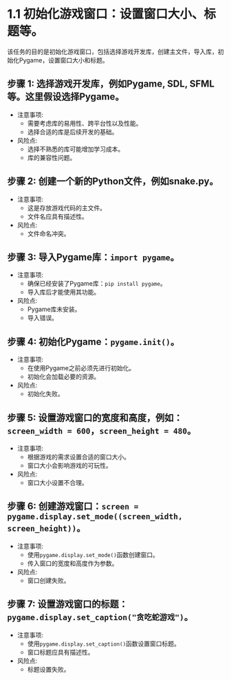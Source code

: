 # 1.1 初始化游戏窗口：设置窗口大小、标题等。

该任务的目的是初始化游戏窗口，包括选择游戏开发库，创建主文件，导入库，初始化Pygame，设置窗口大小和标题。

## 步骤 1: 选择游戏开发库，例如Pygame, SDL, SFML等。这里假设选择Pygame。
- 注意事项:
  - 需要考虑库的易用性、跨平台性以及性能。
  - 选择合适的库是后续开发的基础。
- 风险点:
  - 选择不熟悉的库可能增加学习成本。
  - 库的兼容性问题。

## 步骤 2: 创建一个新的Python文件，例如snake.py。
- 注意事项:
  - 这是存放游戏代码的主文件。
  - 文件名应具有描述性。
- 风险点:
  - 文件命名冲突。

## 步骤 3: 导入Pygame库：`import pygame`。
- 注意事项:
  - 确保已经安装了Pygame库：`pip install pygame`。
  - 导入库后才能使用其功能。
- 风险点:
  - Pygame库未安装。
  - 导入错误。

## 步骤 4: 初始化Pygame：`pygame.init()`。
- 注意事项:
  - 在使用Pygame之前必须先进行初始化。
  - 初始化会加载必要的资源。
- 风险点:
  - 初始化失败。

## 步骤 5: 设置游戏窗口的宽度和高度，例如：`screen_width = 600`，`screen_height = 480`。
- 注意事项:
  - 根据游戏的需求设置合适的窗口大小。
  - 窗口大小会影响游戏的可玩性。
- 风险点:
  - 窗口大小设置不合理。

## 步骤 6: 创建游戏窗口：`screen = pygame.display.set_mode((screen_width, screen_height))`。
- 注意事项:
  - 使用`pygame.display.set_mode()`函数创建窗口。
  - 传入窗口的宽度和高度作为参数。
- 风险点:
  - 窗口创建失败。

## 步骤 7: 设置游戏窗口的标题：`pygame.display.set_caption("贪吃蛇游戏")`。
- 注意事项:
  - 使用`pygame.display.set_caption()`函数设置窗口标题。
  - 窗口标题应具有描述性。
- 风险点:
  - 标题设置失败。

